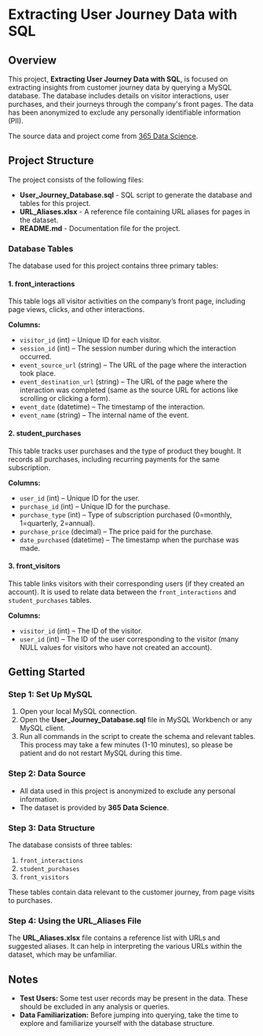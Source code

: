 # Extracting User Journey Data with SQL

## Overview

This project, **Extracting User Journey Data with SQL**, is focused on extracting insights from customer journey data by querying a MySQL database. The database includes details on visitor interactions, user purchases, and their journeys through the company's front pages. The data has been anonymized to exclude any personally identifiable information (PII).

The source data and project come from [365 Data Science](https://learn.365datascience.com/).

## Project Structure

The project consists of the following files:

- **User_Journey_Database.sql** - SQL script to generate the database and tables for this project.
- **URL_Aliases.xlsx** - A reference file containing URL aliases for pages in the dataset.
- **README.md** - Documentation file for the project.

### Database Tables

The database used for this project contains three primary tables:

#### 1. **front_interactions**
This table logs all visitor activities on the company’s front page, including page views, clicks, and other interactions.

**Columns:**
- `visitor_id` (int) – Unique ID for each visitor.
- `session_id` (int) – The session number during which the interaction occurred.
- `event_source_url` (string) – The URL of the page where the interaction took place.
- `event_destination_url` (string) – The URL of the page where the interaction was completed (same as the source URL for actions like scrolling or clicking a form).
- `event_date` (datetime) – The timestamp of the interaction.
- `event_name` (string) – The internal name of the event.

#### 2. **student_purchases**
This table tracks user purchases and the type of product they bought. It records all purchases, including recurring payments for the same subscription.

**Columns:**
- `user_id` (int) – Unique ID for the user.
- `purchase_id` (int) – Unique ID for the purchase.
- `purchase_type` (int) – Type of subscription purchased (0=monthly, 1=quarterly, 2=annual).
- `purchase_price` (decimal) – The price paid for the purchase.
- `date_purchased` (datetime) – The timestamp when the purchase was made.

#### 3. **front_visitors**
This table links visitors with their corresponding users (if they created an account). It is used to relate data between the `front_interactions` and `student_purchases` tables.

**Columns:**
- `visitor_id` (int) – The ID of the visitor.
- `user_id` (int) – The ID of the user corresponding to the visitor (many NULL values for visitors who have not created an account).

## Getting Started

### Step 1: Set Up MySQL

1. Open your local MySQL connection.
2. Open the **User_Journey_Database.sql** file in MySQL Workbench or any MySQL client.
3. Run all commands in the script to create the schema and relevant tables. This process may take a few minutes (1-10 minutes), so please be patient and do not restart MySQL during this time.

### Step 2: Data Source

- All data used in this project is anonymized to exclude any personal information.
- The dataset is provided by **365 Data Science**.

### Step 3: Data Structure

The database consists of three tables:
1. `front_interactions`
2. `student_purchases`
3. `front_visitors`

These tables contain data relevant to the customer journey, from page visits to purchases.

### Step 4: Using the URL_Aliases File

The **URL_Aliases.xlsx** file contains a reference list with URLs and suggested aliases. It can help in interpreting the various URLs within the dataset, which may be unfamiliar.

## Notes

- **Test Users:** Some test user records may be present in the data. These should be excluded in any analysis or queries.
- **Data Familiarization:** Before jumping into querying, take the time to explore and familiarize yourself with the database structure.
